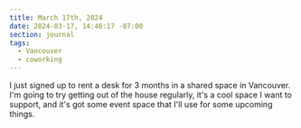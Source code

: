 ```yaml
---
title: March 17th, 2024
date: 2024-03-17, 14:46:17 -07:00
section: journal
tags:
  - Vancouver
  - coworking
---
```

I just signed up to rent a desk for 3 months in a shared space in Vancouver. I'm going to try getting out of the house regularly, it's a cool space I want to support, and it's got some event space that I'll use for some upcoming things. 